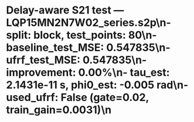 # Delay-aware S21 test — LQP15MN2N7W02_series.s2p\n- split: block, test_points: 80\n- baseline_test_MSE: 0.547835\n- ufrf_test_MSE: 0.547835\n- improvement: 0.00%\n- tau_est: 2.1431e-11 s, phi0_est: -0.005 rad\n- used_ufrf: False (gate=0.02, train_gain=0.0031)\n